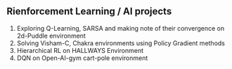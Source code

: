 ## Rienforcement Learning / AI projects
1. Exploring Q-Learning, SARSA and making note of their convergence on 2d-Puddle environment
2. Solving Visham-C, Chakra environments using Policy Gradient methods
3. Hierarchical RL on HALLWAYS Environment
4. DQN on Open-AI-gym cart-pole environment